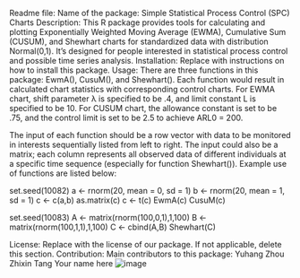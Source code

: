 Readme file:
Name of the package: Simple Statistical Process Control (SPC) Charts
Description:
This R package provides tools for calculating and plotting Exponentially Weighted Moving Average (EWMA), Cumulative Sum (CUSUM), and Shewhart charts for standardized data with distribution Normal(0,1). It’s designed for people interested in statistical process control and possible time series analysis.
Installation:
Replace with instructions on how to install this package.
Usage:
There are three functions in this package: EwmA(), CusuM(), and Shewhart(). Each function would result in calculated chart statistics with corresponding control charts. For EWMA chart, shift parameter λ is specified to be .4, and limit constant L is specified to be 10. For CUSUM chart, the allowance constant is set to be .75, and the control limit is set to be 2.5 to achieve ARL0 = 200.

The input of each function should be a row vector with data to be monitored in interests sequentially listed from left to right. The input could also be a matrix; each column represents all observed data of different individuals at a specific time sequence (especially for function Shewhart()). Example use of functions are listed below:

set.seed(10082)
a <- rnorm(20, mean = 0, sd = 1)
b <- rnorm(20, mean = 1, sd = 1)
c <- c(a,b)
as.matrix(c)
c <- t(c)
EwmA(c)
CusuM(c)

set.seed(10083)
A <- matrix(rnorm(100,0,1),1,100)
B <- matrix(rnorm(100,1,1),1,100)
C <- cbind(A,B)
Shewhart(C)

License:
Replace with the license of our package. If not applicable, delete this section.
Contribution:
Main contributors to this package:
Yuhang Zhou
Zhixin Tang
Your name here
![image](https://github.com/tzx517/SPCcharts/assets/153178004/503de975-c0a4-4ac8-898e-d742c92468c3)
